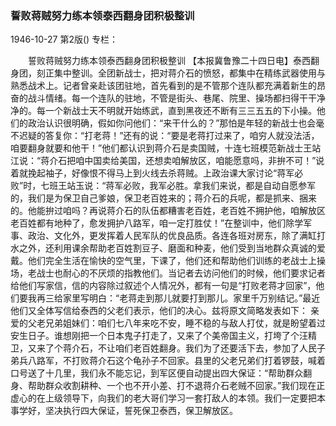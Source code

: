 ### 誓败蒋贼努力练本领泰西翻身团积极整训

1946-10-27
第2版()
专栏：

　　誓败蒋贼努力练本领泰西翻身团积极整训
    【本报冀鲁豫二十四日电】泰西翻身团，刻正集中整训。全团新战士，把对蒋介石的愤怒，都集中在精练武器使用与熟悉战术上。记者曾亲赴该团驻地，首先看到的是不管那个连队都充满着新生的昂奋的战斗情绪。每一个连队的驻地，不管是街头、巷尾、院里、操场都扫得干干净净的。每一个新战士天不明就开始练武，直到黑夜还不断有三三五五的下小操。他们的政治认识很明确，假如你问他们：“来干什么的？”那怕是年轻的新战士也会毫不迟疑的答复你：“打老蒋！”还有的说：“要是老蒋打过来了，咱穷人就没法活，咱要翻身就要和他干！”他们都认识到蒋介石是卖国贼，十连七班模范新战士王站江说：“蒋介石把咱中国卖给美国，还想卖咱解放区，咱能愿意吗，非拚不可！”说着就挽起袖子，好像恨不得马上到火线去杀蒋贼。上政治课大家讨论“蒋军必败”时，七班王站玉说：“蒋军必败，我军必胜。拿我们来说，都是自动自愿参军的，我们是为保卫自己爹娘，保卫老百姓来的；蒋介石的兵呢，都是抓来、捆来的。他能拚过咱吗？再说蒋介石的队伍都糟害老百姓，老百姓不拥护他，咱解放区老百姓都有地种了，愈发拥护八路军，咱一定打胜仗！”在整训中，他们除学军事、政治、文化外，更发挥着人民军队的优良品质。各连各班对房东，除了满缸打水之外，还利用课余帮助老百姓割豆子、磨面和种麦，他们受到当地群众真诚的爱戴。他们完全生活在愉快的空气里，下课了，他们还和帮助他们训练的老战士上操场，老战士也耐心的不厌烦的指教他们。当记者去访问他们的时候，他们要求记者给他们写家信，信的内容除过叙述个人情况外，都有一句是“打败老蒋才回家”，他们要我再三给家里写明白：“老蒋走到那儿就要打到那儿。家里千万别结记。”最近他们又全体写信给泰西的父老们表示，他们的决心。兹将原文简略发表如下：
    亲爱的父老兄弟姐妹们：咱们七八年来吃不安，睡不稳的与敌人打仗，就是盼望着过安生日子。谁想刚把一个日本鬼子打走了，又来了个美帝国主义，打垮了个汪精卫，又来了个蒋介石，不让咱们老百姓翻身。我们为了还要活下去，参加了人民子弟兵八路军，不打败蒋介石这个龟孙子不回家。县里的父老兄弟们打着锣鼓，喊着口号送了十几里，我们永不能忘记，到军区便自动提出四大保证：“帮助群众翻身、帮助群众收割耕种、一个也不开小差、打不退蒋介石老贼不回家。”我们现在正虚心的在上级领导下，向我们的老大哥们学习一套打敌人的本领。我们一定要把本事学好，坚决执行四大保证，誓死保卫泰西，保卫解放区。

